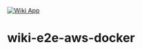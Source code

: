 [![Wiki App](https://github.com/deenukhan/wiki-e2e-aws-docker/actions/workflows/main.yml/badge.svg)](https://github.com/deenukhan/wiki-e2e-aws-docker/actions/workflows/main.yml)

# wiki-e2e-aws-docker
